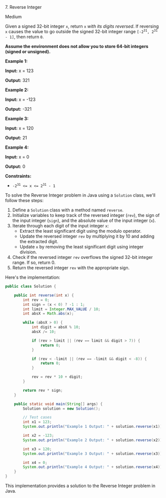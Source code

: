 7\. Reverse Integer

Medium

Given a signed 32-bit integer `x`, return `x` _with its digits reversed_. If reversing `x` causes the value to go outside the signed 32-bit integer range <code>[-2<sup>31</sup>, 2<sup>31</sup> - 1]</code>, then return `0`.

**Assume the environment does not allow you to store 64-bit integers (signed or unsigned).**

**Example 1:**

**Input:** x = 123

**Output:** 321 

**Example 2:**

**Input:** x = -123

**Output:** -321 

**Example 3:**

**Input:** x = 120

**Output:** 21 

**Example 4:**

**Input:** x = 0

**Output:** 0 

**Constraints:**

*   <code>-2<sup>31</sup> <= x <= 2<sup>31</sup> - 1</code>

To solve the Reverse Integer problem in Java using a `Solution` class, we'll follow these steps:

1. Define a `Solution` class with a method named `reverse`.
2. Initialize variables to keep track of the reversed integer (`rev`), the sign of the input integer (`sign`), and the absolute value of the input integer (`x`).
3. Iterate through each digit of the input integer `x`:
   - Extract the least significant digit using the modulo operator.
   - Update the reversed integer `rev` by multiplying it by 10 and adding the extracted digit.
   - Update `x` by removing the least significant digit using integer division.
4. Check if the reversed integer `rev` overflows the signed 32-bit integer range. If so, return 0.
5. Return the reversed integer `rev` with the appropriate sign.

Here's the implementation:

```java
public class Solution {

    public int reverse(int x) {
        int rev = 0;
        int sign = (x < 0) ? -1 : 1;
        int limit = Integer.MAX_VALUE / 10;
        int absX = Math.abs(x);

        while (absX > 0) {
            int digit = absX % 10;
            absX /= 10;

            if (rev > limit || (rev == limit && digit > 7)) {
                return 0;
            }

            if (rev < -limit || (rev == -limit && digit < -8)) {
                return 0;
            }

            rev = rev * 10 + digit;
        }

        return rev * sign;
    }

    public static void main(String[] args) {
        Solution solution = new Solution();

        // Test cases
        int x1 = 123;
        System.out.println("Example 1 Output: " + solution.reverse(x1));

        int x2 = -123;
        System.out.println("Example 2 Output: " + solution.reverse(x2));

        int x3 = 120;
        System.out.println("Example 3 Output: " + solution.reverse(x3));

        int x4 = 0;
        System.out.println("Example 4 Output: " + solution.reverse(x4));
    }
}
```

This implementation provides a solution to the Reverse Integer problem in Java.